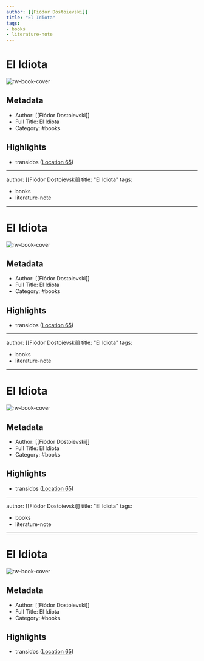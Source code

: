 ```yaml
---
author: [[Fiódor Dostoievski]]
title: "El Idiota"
tags: 
- books
- literature-note
---
```

# El Idiota

![rw-book-cover](https://m.media-amazon.com/images/I/91XItHijzZL._SY160.jpg)

## Metadata
- Author: [[Fiódor Dostoievski]]
- Full Title: El Idiota
- Category: #books

## Highlights
- transidos ([Location 65](https://readwise.io/to_kindle?action=open&asin=B012CNARDC&location=65))
---
author: [[Fiódor Dostoievski]]
title: "El Idiota"
tags: 
- books
- literature-note
---
# El Idiota

![rw-book-cover](https://m.media-amazon.com/images/I/91XItHijzZL._SY160.jpg)

## Metadata
- Author: [[Fiódor Dostoievski]]
- Full Title: El Idiota
- Category: #books

## Highlights
- transidos ([Location 65](https://readwise.io/to_kindle?action=open&asin=B012CNARDC&location=65))
---
author: [[Fiódor Dostoievski]]
title: "El Idiota"
tags: 
- books
- literature-note
---
# El Idiota

![rw-book-cover](https://m.media-amazon.com/images/I/91XItHijzZL._SY160.jpg)

## Metadata
- Author: [[Fiódor Dostoievski]]
- Full Title: El Idiota
- Category: #books

## Highlights
- transidos ([Location 65](https://readwise.io/to_kindle?action=open&asin=B012CNARDC&location=65))
---
author: [[Fiódor Dostoievski]]
title: "El Idiota"
tags: 
- books
- literature-note
---
# El Idiota

![rw-book-cover](https://m.media-amazon.com/images/I/91XItHijzZL._SY160.jpg)

## Metadata
- Author: [[Fiódor Dostoievski]]
- Full Title: El Idiota
- Category: #books

## Highlights
- transidos ([Location 65](https://readwise.io/to_kindle?action=open&asin=B012CNARDC&location=65))
